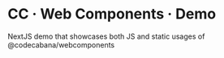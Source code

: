 # CC &middot; Web Components &middot; Demo

NextJS demo that showcases both JS and static usages of @codecabana/webcomponents
